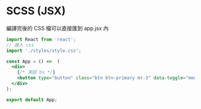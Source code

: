 # SCSS (JSX)
編譯完後的 CSS 檔可以直接匯到 app.jsx 內

```jsx
import React from 'react';
// 匯入 css 
import './styles/style.css';

const App = () =>  (
  <div>
    {/* 測試 bs */}
    <button type="button" class="btn btn-primary mr-3" data-toggle="modal" data-target="#exampleModal">Toggle example modal</button>
  </div>
);

export default App; 
```